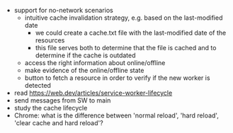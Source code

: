 - support for no-network scenarios
  - intuitive cache invalidation strategy, e.g. based on the last-modified date
    - we could create a cache.txt file with the last-modified date of the resources
    - this file serves both to determine that the file is cached and to determine if the cache is outdated
  - access the right information about online/offline
  - make evidence of the online/offline state
  - button to fetch a resource in order to verify if the new worker is detected
- read https://web.dev/articles/service-worker-lifecycle
- send messages from SW to main
- study the cache lifecycle 
- Chrome: what is the difference between 'normal reload', 'hard reload', 'clear cache and hard reload'?